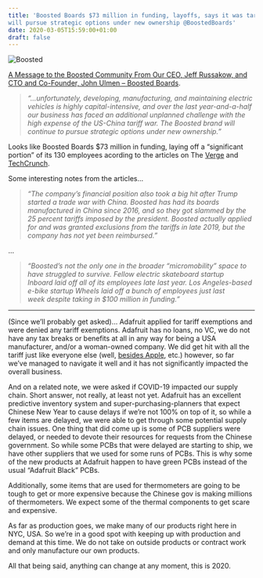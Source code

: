 ```yaml
---
title: 'Boosted Boards $73 million in funding, layoffs, says it was tariffs,
will pursue strategic options under new ownership @BoostedBoards'
date: 2020-03-05T15:59:00+01:00
draft: false
---
```


![Boosted](https://cdn-blog.adafruit.com/uploads/2020/03/boosted.jpg)

[A Message to the Boosted Community From Our CEO, Jeff Russakow, and CTO and Co-Founder, John Ulmen – Boosted Boards](https://blog.boostedboards.com/a-message-to-the-boosted-community/).

> _“…unfortunately, developing, manufacturing, and maintaining electric vehicles is highly capital-intensive, and over the last year-and-a-half our business has faced an additional unplanned challenge with the high expense of the US-China tariff war. The Boosted brand will continue to pursue strategic options under new ownership.”_

Looks like Boosted Boards $73 million in funding, laying off a “significant portion” of its 130 employees acording to the articles on The [Verge](https://www.theverge.com/2020/3/4/21165336/boosted-layoffs-money-funding-problems) and [TechCrunch](https://techcrunch.com/2020/03/04/boosted-lays-off-a-significant-portion-of-team/).

Some interesting notes from the articles…

> _“The company’s financial position also took a big hit after Trump started a trade war with China. Boosted has had its boards manufactured in China since 2016, and so they got slammed by the 25 percent tariffs imposed by the president. Boosted actually applied for and was granted exclusions from the tariffs in late 2019, but the company has not yet been reimbursed.”_

…

> _“Boosted’s not the only one in the broader “micromobility” space to have struggled to survive. Fellow electric skateboard startup Inboard laid off all of its employees late last year. Los Angeles-based e-bike startup Wheels laid off a bunch of employees just last week despite taking in $100 million in funding.”_

* * *

(Since we’ll probably get asked)… Adafruit applied for tariff exemptions and were denied any tariff exemptions. Adafruit has no loans, no VC, we do not have any tax breaks or benefits at all in any way for being a USA manufacturer, and/or a woman-owned company. We did get hit with all the tariff just like everyone else (well, [besides Apple](https://www.bloomberg.com/news/articles/2019-09-19/apple-s-chinese-tariff-requests-advance-despite-trump-opposition), etc.) however, so far we’ve managed to navigate it well and it has not significantly impacted the overall business.

And on a related note, we were asked if COVID-19 impacted our supply chain. Short answer, not really, at least not yet. Adafruit has an excellent predictive inventory system and super-purchasing-planners that expect Chinese New Year to cause delays if we’re not 100% on top of it, so while a few items are delayed, we were able to get through some potential supply chain issues. One thing that did come up is some of PCB suppliers were delayed, or needed to devote their resources for requests from the Chinese government. So while some PCBs that were delayed are starting to ship, we have other suppliers that we used for some runs of PCBs. This is why some of the new products at Adafruit happen to have green PCBs instead of the usual “Adafruit Black” PCBs.

Additionally, some items that are used for thermometers are going to be tough to get or more expensive because the Chinese gov is making millions of thermometers. We expect some of the thermal components to get scare and expensive.

As far as production goes, we make many of our products right here in NYC, USA. So we’re in a good spot with keeping up with production and demand at this time. We do not take on outside products or contract work and only manufacture our own products.

All that being said, anything can change at any moment, this is 2020.
